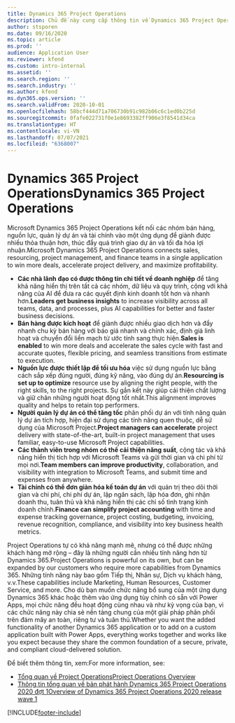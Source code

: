 ```yaml
---
title: Dynamics 365 Project Operations
description: Chủ đề này cung cấp thông tin về Dynamics 365 Project Operations.
author: stsporen
ms.date: 09/16/2020
ms.topic: article
ms.prod: ''
audience: Application User
ms.reviewer: kfend
ms.custom: intro-internal
ms.assetid: ''
ms.search.region: ''
ms.search.industry: ''
ms.author: kfend
ms.dyn365.ops.version: ''
ms.search.validFrom: 2020-10-01
ms.openlocfilehash: 58bcf444d71a706730b91c982b06c6c1ed0b225d
ms.sourcegitcommit: 0fafe022731f0e1e8693382ff906e3f8541d34ca
ms.translationtype: HT
ms.contentlocale: vi-VN
ms.lasthandoff: 07/07/2021
ms.locfileid: "6368007"
---
```

# <a name="dynamics-365-project-operations"></a><span data-ttu-id="2c480-103">Dynamics 365 Project Operations</span><span class="sxs-lookup"><span data-stu-id="2c480-103">Dynamics 365 Project Operations</span></span>

<span data-ttu-id="2c480-104">Microsoft Dynamics 365 Project Operations kết nối các nhóm bán hàng, nguồn lực, quản lý dự án và tài chính vào một ứng dụng để giành được nhiều thỏa thuận hơn, thúc đẩy quá trình giao dự án và tối đa hóa lợi nhuận.</span><span class="sxs-lookup"><span data-stu-id="2c480-104">Microsoft Dynamics 365 Project Operations connects sales, resourcing, project management, and finance teams in a single application to win more deals, accelerate project delivery, and maximize profitability.</span></span>

-   <span data-ttu-id="2c480-105">**Các nhà lãnh đạo có được thông tin chi tiết về doanh nghiệp** để tăng khả năng hiển thị trên tất cả các nhóm, dữ liệu và quy trình, cộng với khả năng của AI để đưa ra các quyết định kinh doanh tốt hơn và nhanh hơn.</span><span class="sxs-lookup"><span data-stu-id="2c480-105">**Leaders get business insights** to increase visibility across all teams, data, and processes, plus AI capabilities for better and faster business decisions.</span></span>
-   <span data-ttu-id="2c480-106">**Bán hàng được kích hoạt** để giành được nhiều giao dịch hơn và đẩy nhanh chu kỳ bán hàng với báo giá nhanh và chính xác, định giá linh hoạt và chuyển đổi liền mạch từ ước tính sang thực hiện.</span><span class="sxs-lookup"><span data-stu-id="2c480-106">**Sales is enabled** to win more deals and accelerate the sales cycle with fast and accurate quotes, flexible pricing, and seamless transitions from estimate to execution.</span></span>
-   <span data-ttu-id="2c480-107">**Nguồn lực được thiết lập để tối ưu hóa** việc sử dụng nguồn lực bằng cách sắp xếp đúng người, đúng kỹ năng, vào đúng dự án.</span><span class="sxs-lookup"><span data-stu-id="2c480-107">**Resourcing is set up to optimize** resource use by aligning the right people, with the right skills, to the right projects.</span></span> <span data-ttu-id="2c480-108">Sự gắn kết này giúp cải thiện chất lượng và giữ chân những người hoạt động tốt nhất.</span><span class="sxs-lookup"><span data-stu-id="2c480-108">This alignment improves quality and helps to retain top performers.</span></span>
-   <span data-ttu-id="2c480-109">**Người quản lý dự án có thể tăng tốc** phân phối dự án với tính năng quản lý dự án tích hợp, hiện đại sử dụng các tính năng quen thuộc, dễ sử dụng của Microsoft Project.</span><span class="sxs-lookup"><span data-stu-id="2c480-109">**Project managers can accelerate** project delivery with state-of-the-art, built-in project management that uses familiar, easy-to-use Microsoft Project capabilities.</span></span>
-   <span data-ttu-id="2c480-110">**Các thành viên trong nhóm có thể cải thiện năng suất**, cộng tác và khả năng hiển thị tích hợp với Microsoft Teams và gửi thời gian và chi phí từ mọi nơi.</span><span class="sxs-lookup"><span data-stu-id="2c480-110">**Team members can improve productivity**, collaboration, and visibility with integration to Microsoft Teams, and submit time and expenses from anywhere.</span></span>
-   <span data-ttu-id="2c480-111">**Tài chính có thể đơn giản hóa kế toán dự án** với quản trị theo dõi thời gian và chi phí, chi phí dự án, lập ngân sách, lập hóa đơn, ghi nhận doanh thu, tuân thủ và khả năng hiển thị các chỉ số tình trạng kinh doanh chính.</span><span class="sxs-lookup"><span data-stu-id="2c480-111">**Finance can simplify project accounting** with time and expense tracking governance, project costing, budgeting, invoicing, revenue recognition, compliance, and visibility into key business health metrics.</span></span>

<span data-ttu-id="2c480-112">Project Operations tự có khả năng mạnh mẽ, nhưng có thể được những khách hàng mở rộng – đây là những người cần nhiều tính năng hơn từ Dynamics 365.</span><span class="sxs-lookup"><span data-stu-id="2c480-112">Project Operations is powerful on its own, but can be expanded by our customers who require more capabilities from Dynamics 365.</span></span> <span data-ttu-id="2c480-113">Những tính năng này bao gồm Tiếp thị, Nhân sự, Dịch vụ khách hàng, v.v.</span><span class="sxs-lookup"><span data-stu-id="2c480-113">These capabilities include Marketing, Human Resources, Customer Service, and more.</span></span> <span data-ttu-id="2c480-114">Cho dù bạn muốn chức năng bổ sung của một ứng dụng Dynamics 365 khác hoặc thêm vào ứng dụng tùy chỉnh có sẵn với Power Apps, mọi chức năng đều hoạt động cùng nhau và như kỳ vọng của bạn, vì các chức năng này chia sẻ nền tảng chung của một giải pháp phân phối trên đám mây an toàn, riêng tư và tuân thủ.</span><span class="sxs-lookup"><span data-stu-id="2c480-114">Whether you want the added functionality of another Dynamics 365 application or to add on a custom application built with Power Apps, everything works together and works like you expect because they share the common foundation of a secure, private, and compliant cloud-delivered solution.</span></span>

<span data-ttu-id="2c480-115">Để biết thêm thông tin, xem:</span><span class="sxs-lookup"><span data-stu-id="2c480-115">For more information, see:</span></span>

- [<span data-ttu-id="2c480-116">Tổng quan về Project Operations</span><span class="sxs-lookup"><span data-stu-id="2c480-116">Project Operations Overview</span></span>](https://dynamics.microsoft.com/en-us/project-operations/overview/)
- [<span data-ttu-id="2c480-117">Thông tin tổng quan về bản phát hành Dynamics 365 Project Operations 2020 đợt 1</span><span class="sxs-lookup"><span data-stu-id="2c480-117">Overview of Dynamics 365 Project Operations 2020 release wave 1</span></span>](/dynamics365-release-plan/2020wave1/dynamics365-project-operations/)



[!INCLUDE[footer-include](includes/footer-banner.md)]
